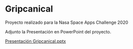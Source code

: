 # Gripcanical
Proyecto realizado para la Nasa Space Apps Challenge 2020

Adjunto la Presentación en PowerPoint del proyecto.

[Presentación Gripcanical.pptx](https://github.com/Pastrana9/Gripcanical/files/10812888/Presentacion.Gripcanical.pptx)
